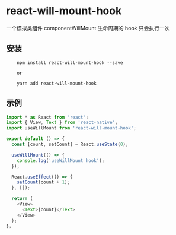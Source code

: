 # react-will-mount-hook

一个模拟类组件 componentWillMount 生命周期的 hook
只会执行一次

## 安装

```
    npm install react-will-mount-hook --save

    or

    yarn add react-will-mount-hook
```

## 示例

```javascript
import * as React from 'react';
import { View, Text } from 'react-native';
import useWillMount from 'react-will-mount-hook';

export default () => {
  const [count, setCount] = React.useState(0);

  useWillMount(() => {
    console.log('useWillMount hook');
  });

  React.useEffect(() => {
    setCount(count + 1);
  }, []);

  return (
    <View>
      <Text>{count}</Text>
    </View>
  );
};
```
